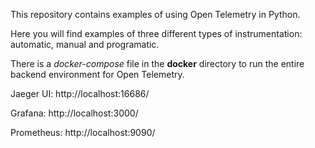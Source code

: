 This repository contains examples of using Open Telemetry in Python. 

Here you will find examples of three different types of instrumentation: automatic, manual and programatic.

There is a  *docker-compose* file in the **docker** directory to run the entire backend environment for Open Telemetry. 

Jaeger UI: http://localhost:16686/

Grafana: http://localhost:3000/

Prometheus: http://localhost:9090/


